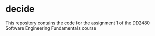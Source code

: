 # decide
This repository contains the code for the assignment 1 of the DD2480 Software Engineering Fundamentals course
